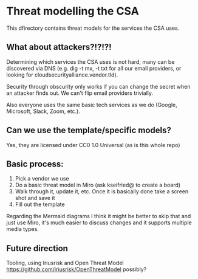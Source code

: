 # Threat modelling the CSA

This dfirectory contains threat models for the services the CSA uses.

## What about attackers?!?!?!

Determining which services the CSA uses is not hard, many can be discovered via DNS (e.g. dig -t mx, -t txt for all our email providers, or looking for cloudsecurityalliance.vendor.tld).

Security through obscurity only works if you can change the secret when an attacker finds out. We can't flip email providers trivially.

Also everyone uses the same basic tech services as we do (Google, Microsoft, Slack, Zoom, etc.).

## Can we use the template/specific models?

Yes, they are licensed under CC0 1.0 Universal (as is this whole repo)

## Basic process:

1. Pick a vendor we use
2. Do a basic threat model in Miro (ask kseifried@ to create a board)
3. Walk through it, update it, etc. Once it is basically done take a screen shot and save it
4. Fill out the template

Regarding the Mermaid diagrams I think it might be better to skip that and just use Miro, it's much easier to discuss changes and it supports multiple media types.

## Future direction

Tooling, using Iriusrisk and Open Threat Model https://github.com/iriusrisk/OpenThreatModel possibly?
